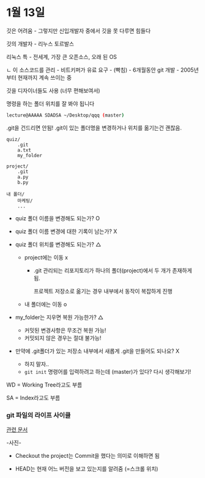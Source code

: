 # 1월 13일

깃은 어려움 - 그렇지만 신입개발자 중에서 깃을 못 다루면 힘들다

깃의 개발자 - 리누스 토르발스

리눅스 특 - 전세계, 가장 큰 오픈소스, 오래 된 OS

ㄴ 이 소스코드를 관리 - 비트키퍼가 유료 요구 - (빡침) - 6개월동안 git 개발 - 2005년부터 현재까지 계속 쓰이는 중

깃을 디자이너들도 사용 (너무 편해보여서)



명령을 하는 폴더 위치를 잘 봐야 됩니다

```bash
lecture@AAAAA SDADSA ~/Desktop/qqq (master)
```



.git을 건드리면 안됨! .git이 있는 폴더명을 변경하거나 위치를 옮기는건 괜찮음.

``` fdsafsda
quiz/
	.git
	a.txt
	my_folder
	
project/
	.git
    a.py
    b.py

내 폴더/
	마케팅/
	...
```

- quiz 폴더 이름을 변경해도 되는가? O

- quiz 폴더 이름 변경에 대한 기록이 남는가? X

- quiz 폴더 위치를 변경해도 되는가? △

  - project에는 이동 x

    - .git 관리되는 리포지토리가 하나의 폴더(project)에서 두 개가 존재하게 됨.

      프로젝트 저장소로 옮기는 경우 내부에서 동작이 복잡하게 진행

  - 내 폴더에는 이동 o

- my_folder는 지우면 복원 가능한가? △

  - 커밋된 변경사항은 무조건 복원 가능!
  - 커밋되지 않은 경우는 절대 불가능!

- 만약에 .git폴더가 있는 저장소 내부에서 새롭게 .git을 만들어도 되나요? X
  - 하지 말자..
  - `git init` 명령어를 입력하려고 하는데 (master)가 있다? 다시 생각해보기!

WD = Working Tree라고도 부름

SA = Index라고도 부름

### git 파일의 라이프 사이클

[관련 문서](링크)

-사진-

* Checkout the project는 Commit을 했다는 의미로 이해하면 됨

- HEAD는 현재 어느 버전을 보고 있는지를 알려줌 (=스크롤 위치)
